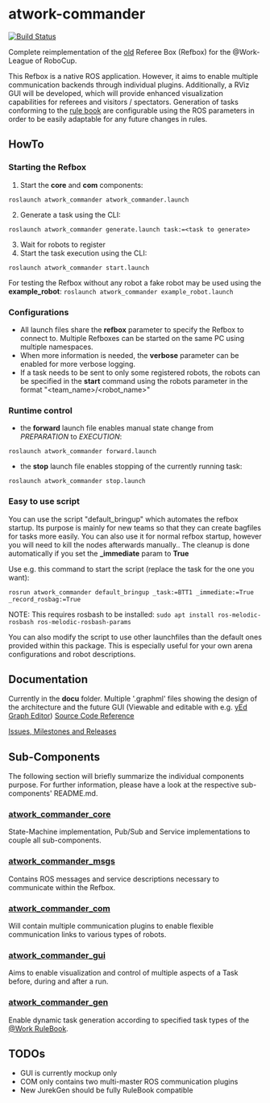   # atwork-commander

  [![Build Status](https://travis-ci.org/steup/atwork-commander.svg?branch=noetic)](https://travis-ci.org/steup/atwork-commander)

  Complete reimplementation of the [old](https://github.com/robocup-at-work/at_work_central_factory_hub)
  Referee Box (Refbox) for the @Work-League of RoboCup.

  This Refbox is a native ROS application.
  However, it aims to enable multiple communication backends through individual plugins.
  Additionally, a RViz GUI will be developed, which will provide enhanced visualization
  capabilities for referees and visitors / spectators.
  Generation of tasks conforming to the [rule book](https://github.com/robocup-at-work/rulebook)
  are configurable using the ROS parameters in order to be easily adaptable for
  any future changes in rules.


  ## HowTo

  ### Starting the Refbox

  1. Start the __core__ and __com__ components:
  ```
  roslaunch atwork_commander atwork_commander.launch
  ```
  2. Generate a task using the CLI:
  ```
  roslaunch atwork_commander generate.launch task:=<task to generate>
  ```
  3. Wait for robots to register
  4. Start the task execution using the CLI:
  ```
  roslaunch atwork_commander start.launch
  ```

  For testing the Refbox without any robot a fake robot may be used using the **example_robot**:
  `roslaunch atwork_commander example_robot.launch`

  ### Configurations

  - All launch files share the __refbox__ parameter to specify the Refbox to connect
    to. Multiple Refboxes can be started on the same PC using multiple namespaces.
  - When more information is needed, the __verbose__ parameter can be enabled for
    more verbose logging.
  - If a task needs to be sent to only some registered robots, the robots can be
    specified in the __start__ command using the robots parameter in the format
    "<team_name>/<robot_name>"

  ### Runtime control

  - the __forward__ launch file enables manual state change from *PREPARATION* to *EXECUTION*:
  ```
  roslaunch atwork_commander forward.launch
  ```
  - the __stop__ launch file enables stopping of the currently running task:
  ```
  roslaunch atwork_commander stop.launch
  ```

### Easy to use script

You can use the script "default_bringup" which automates the refbox startup.
Its purpose is mainly for new teams so that they can create bagfiles for tasks more easily.
You can also use it for normal refbox startup, however you will need to kill the nodes afterwards manually..
The cleanup is done automatically if you set the  **_immediate** param to **True**

Use e.g. this command to start the script (replace the task for the one you want):

`rosrun atwork_commander default_bringup _task:=BTT1 _immediate:=True _record_rosbag:=True`

NOTE: This requires rosbash to be installed:
`sudo apt install ros-melodic-rosbash ros-melodic-rosbash-params`

You can also modify the script to use other launchfiles than the default ones provided within this package.
This is especially useful for your own arena configurations and robot descriptions.

## Documentation

Currently in the __docu__ folder. Multiple '.graphml' files showing the design
of the architecture and the future GUI (Viewable and editable with e.g.
[yEd Graph Editor](https://www.yworks.com/products/yed))
[Source Code Reference](https://steup.github.io/atwork-commander)

[Issues, Milestones and Releases](https://github.com/robocup-at-work/atwork-commander)

## Sub-Components

The following section will briefly summarize the individual components purpose.
For further information, please have a look at the respective sub-components' README.md.

### [atwork\_commander\_core](atwork_commander_core/README.md)

State-Machine implementation, Pub/Sub and Service implementations to couple all
sub-components.

### [atwork\_commander\_msgs](atwork_commander_msgs/README.md)

Contains ROS messages and service descriptions necessary to communicate within
the Refbox.

### [atwork\_commander\_com](atwork_commander_com/README.md)

Will contain multiple communication plugins to enable flexible communication
links to various types of robots.

### [atwork\_commander\_gui](atwork_commander_gui/README.md)

Aims to enable visualization and control of multiple aspects of a Task before,
during and after a run.

### [atwork\_commander\_gen](atwork_commander_gen/README.md)

Enable dynamic task generation according to specified task types of the
[@Work RuleBook](https://github.com/robocup-at-work/rulebook).

## TODOs

- GUI is currently mockup only
- COM only contains two multi-master ROS communication plugins
- New JurekGen should be fully RuleBook compatible
